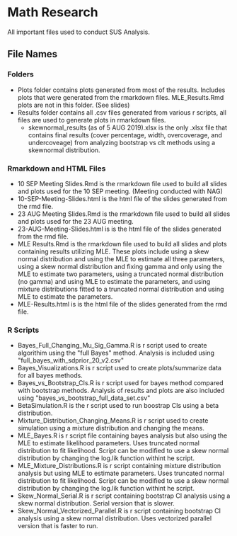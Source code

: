 # Math Research

All important files used to conduct SUS Analysis.

## File Names

### Folders
* Plots folder contains plots generated from most of the results. Includes plots that were generated from the rmarkdown files. MLE_Results.Rmd plots are not in this folder. (See slides)
* Results folder contains all .csv files generated from various r scripts, all files are used to generate plots in rmarkdown files. 
  * skewnormal_results (as of 5 AUG 2019).xlsx is the only .xlsx file that contains final results (cover percentage, width, overcoverage, and undercoveage) from analyzing bootstrap vs clt methods using a skewnormal distribution.

### Rmarkdown and HTML Files
* 10 SEP Meeting Slides.Rmd is the rmarkdown file used to build all slides and plots used for the 10 SEP meeting. (Meeting conducted with NAG)
* 10-SEP-Meeting-Slides.html is the html file of the slides generated from the rmd file.
* 23 AUG Meeting Slides.Rmd is the rmarkdown file used to build all slides and plots used for the 23 AUG meeting.
* 23-AUG-Meeting-Slides.html is is the html file of the slides generated from the rmd file.
* MLE Results.Rmd is the rmarkdown file used to build all slides and plots containing results utilizing MLE. These plots include using a skew normal distribution and using the MLE to estimate all three parameters, using a skew normal distribution and fixing gamma and only using the MLE to estimate two parameters, using a truncated normal distribution (no gamma) and using MLE to estimate the parameters, and using mixture distributions fitted to a truncated normal distribution and using MLE to estimate the parameters. 
* MLE-Results.html is is the html file of the slides generated from the rmd file.

### R Scripts
* Bayes_Full_Changing_Mu_Sig_Gamma.R is r script used to create algorithim using the "full Bayes" method. Analysis is included using "full_bayes_with_sdprior_20_v2.csv"
* Bayes_Visualizations.R is r script used to create plots/summarize data for all bayes methods.
* Bayes_vs_Bootstrap_CIs.R is r script used for bayes method compared with bootstrap methods. Analysis of results and plots are also included using "bayes_vs_bootstrap_full_data_set.csv"
* BetaSimulation.R is the r script used to run boostrap CIs using a beta distribution.
* Mixture_Distribution_Changing_Means.R is r script used to create simulation using a mixture distribution and changing the means.
* MLE_Bayes.R is r script file containing bayes analysis but also using the MLE to estimate likelihood parameters. Uses truncated normal distribution to fit likelihood. Script can be modified to use a skew normal distribution by changing the log.lik function withint he script.
* MLE_Mixture_Distributions.R is r script containing mixture distribution analysis but using MLE to estimate parameters. Uses truncated normal distribution to fit likelihood. Script can be modified to use a skew normal distribution by changing the log.lik function withint he script. 
* Skew_Normal_Serial.R is r script containing bootstrap CI analysis using a skew normal distribution. Serial version that is slower.
* Skew_Normal_Vectorized_Parallel.R is r script containing bootstrap CI analysis using a skew normal distribution. Uses vectorized parallel version that is faster to run. 


